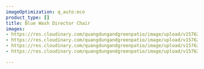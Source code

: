 ```yaml
---
imageOptimization: q_auto:eco
product_type: []
title: Blue Wash Director Chair
images:
- https://res.cloudinary.com/quangdungandgreenpatio/image/upload/v1576206373/posts/20190608_093455_lqdqwx.jpg
- https://res.cloudinary.com/quangdungandgreenpatio/image/upload/v1576206365/posts/62197978_667850747012729_4117611668098252800_n_vq3bxt.jpg
- https://res.cloudinary.com/quangdungandgreenpatio/image/upload/v1576206365/posts/61953661_667850890346048_5784872866658910208_n_pzzcld.jpg
- https://res.cloudinary.com/quangdungandgreenpatio/image/upload/v1576206373/posts/20190608_102327_ucjqsh.jpg

---
```

